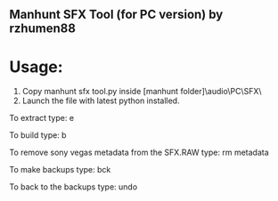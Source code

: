 
## Manhunt SFX Tool (for PC version) by rzhumen88

# Usage:

1. Copy manhunt sfx tool.py inside [manhunt folder]\audio\PC\SFX\
2. Launch the file with latest python installed.

To extract type: e

To build type: b 

To remove sony vegas metadata from the SFX.RAW type: rm metadata 

To make backups type: bck 

To back to the backups type: undo 

	
